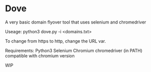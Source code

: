 # Dove
A very basic domain flyover tool that uses selenium and chromedriver

Useage: python3 dove.py -i <domains.txt>

To change from https to http, change the URL var.

Requirements:
Python3
Selenium
Chromium
chromedriver (in PATH) compatible with chromium version

WIP
